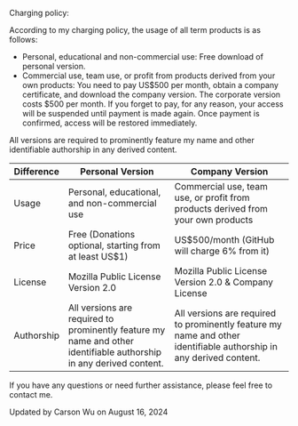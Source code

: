Charging policy:

According to my charging policy, the usage of all term products is as follows:
- Personal, educational and non-commercial use: Free download of personal version.
- Commercial use, team use, or profit from products derived from your own products: You need to pay US$500 per month, obtain a company certificate, and download the company version. The corporate version costs $500 per month. If you forget to pay, for any reason, your access will be suspended until payment is made again. Once payment is confirmed, access will be restored immediately.

All versions are required to prominently feature my name and other identifiable authorship in any derived content.

| Difference | Personal Version | Company Version |
| --- | --- | --- |
| Usage | Personal, educational, and non-commercial use | Commercial use, team use, or profit from products derived from your own products |
| Price | Free (Donations optional, starting from at least US$1) | US$500/month (GitHub will charge 6% from it) |
| License | Mozilla Public License Version 2.0 | Mozilla Public License Version 2.0 & Company License |
| Authorship | All versions are required to prominently feature my name and other identifiable authorship in any derived content. | All versions are required to prominently feature my name and other identifiable authorship in any derived content. |

If you have any questions or need further assistance, please feel free to contact me.

Updated by Carson Wu on August 16, 2024
